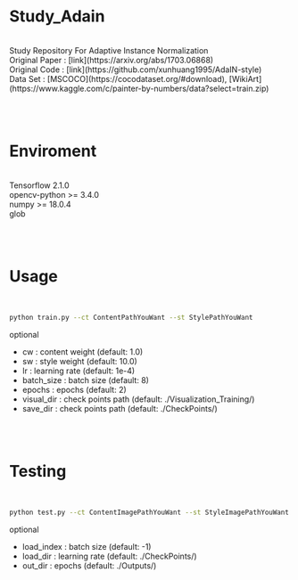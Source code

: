 # Study_Adain
<br>
Study Repository For Adaptive Instance Normalization<br>
Original Paper : [link](https://arxiv.org/abs/1703.06868)<br>
Original Code : [link](https://github.com/xunhuang1995/AdaIN-style)<br>
Data Set : [MSCOCO](https://cocodataset.org/#download), [WikiArt](https://www.kaggle.com/c/painter-by-numbers/data?select=train.zip)<br>

<br><br>

# Enviroment
<br> 
Tensorflow 2.1.0<br> 
opencv-python >= 3.4.0<br> 
numpy >= 18.0.4<br> 
glob<br> 

<br><br>

# Usage
<br>

```bash
python train.py --ct ContentPathYouWant --st StylePathYouWant
```

optional

- cw : content weight (default: 1.0)<br>
- sw : style weight (default: 10.0)<br>
- lr : learning rate (default: 1e-4)<br>
- batch_size : batch size (default: 8)<br>
- epochs : epochs (default: 2)<br>
- visual_dir : check points path (default: ./Visualization_Training/)<br>
- save_dir : check points path (default: ./CheckPoints/)<br>

<br><br>

# Testing
<br>

```bash
python test.py --ct ContentImagePathYouWant --st StyleImagePathYouWant
```

optional

- load_index : batch size (default: -1)<br>
- load_dir : learning rate (default: ./CheckPoints/)<br>
- out_dir : epochs (default: ./Outputs/)<br>




